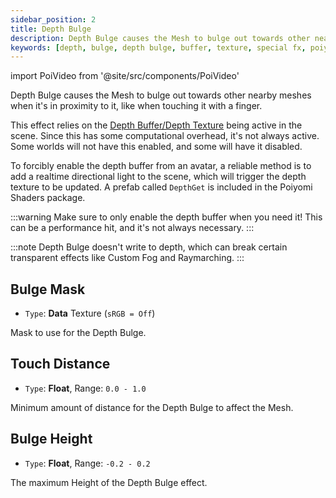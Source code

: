 ```yaml
---
sidebar_position: 2
title: Depth Bulge
description: Depth Bulge causes the Mesh to bulge out towards other nearby meshes, like when touching it with a finger.
keywords: [depth, bulge, depth bulge, buffer, texture, special fx, poiyomi, shader]
---
```

import PoiVideo from '@site/src/components/PoiVideo'

Depth Bulge causes the Mesh to bulge out towards other nearby meshes when it's in proximity to it, like when touching it with a finger.

This effect relies on the [Depth Buffer/Depth Texture](https://docs.unity3d.com/Manual/SL-CameraDepthTexture.html) being active in the scene. Since this has some computational overhead, it's not always active. Some worlds will not have this enabled, and some will have it disabled.

To forcibly enable the depth buffer from an avatar, a reliable method is to add a realtime directional light to the scene, which will trigger the depth texture to be updated. A prefab called `DepthGet` is included in the Poiyomi Shaders package.

:::warning
Make sure to only enable the depth buffer when you need it! This can be a performance hit, and it's not always necessary.
:::

:::note
Depth Bulge doesn't write to depth, which can break certain transparent effects like Custom Fog and Raymarching.
:::

## Bulge Mask

- `Type`: **Data** Texture (`sRGB = Off`)

Mask to use for the Depth Bulge.

## Touch Distance

- `Type`: **Float**, Range: `0.0 - 1.0`

Minimum amount of distance for the Depth Bulge to affect the Mesh.

## Bulge Height

- `Type`: **Float**, Range: `-0.2 - 0.2`

The maximum Height of the Depth Bulge effect.